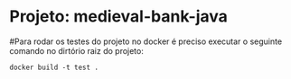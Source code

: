 # Projeto: medieval-bank-java

#Para rodar os testes do projeto no docker é preciso executar o seguinte comando no dirtório raiz do projeto:

`docker build -t test .`

